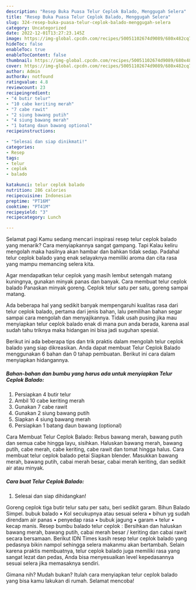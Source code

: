 ```yaml
---
description: "Resep Buka Puasa Telur Ceplok Balado, Menggugah Selera"
title: "Resep Buka Puasa Telur Ceplok Balado, Menggugah Selera"
slug: 324-resep-buka-puasa-telur-ceplok-balado-menggugah-selera
category: Uncategorized
date: 2022-12-01T13:27:23.145Z
image: https://img-global.cpcdn.com/recipes/50051102674d9089/680x482cq70/telur-ceplok-balado-foto-resep-utama.jpg
hideToc: false
enableToc: true
enableTocContent: false
thumbnail: https://img-global.cpcdn.com/recipes/50051102674d9089/680x482cq70/telur-ceplok-balado-foto-resep-utama.jpg
cover: https://img-global.cpcdn.com/recipes/50051102674d9089/680x482cq70/telur-ceplok-balado-foto-resep-utama.jpg
author: Admin
authorAv: notfound
ratingvalue: 4.8
reviewcount: 23
recipeingredient:
- "4 butir telur"
- "10 cabe keriting merah"
- "7 cabe rawit"
- "2 siung bawang putih"
- "4 siung bawang merah"
- "1 batang daun bawang optional"
recipeinstructions:

- "Selesai dan siap dinikmati!"
categories:
- Resep
tags:
- telur
- ceplok
- balado

katakunci: telur ceplok balado 
nutrition: 286 calories
recipecuisine: Indonesian
preptime: "PT16M"
cooktime: "PT41M"
recipeyield: "3"
recipecategory: Lunch

---
```



Selamat pagi Kamu sedang mencari inspirasi resep telur ceplok balado yang menarik? Cara menyiapkannya sangat gampang. Tapi Kalau keliru mengolah maka hasilnya akan hambar dan bahkan tidak sedap. Padahal telur ceplok balado yang enak selayaknya memiliki aroma dan cita rasa yang mampu memancing selera kita.


Agar mendapatkan telur ceplok yang masih lembut setengah matang kuningnya, gunakan minyak panas dan banyak. Cara membuat telur ceplok balado Panaskan minyak goreng. Ceplok telur satu per satu, goreng sampai matang.

Ada beberapa hal yang sedikit banyak mempengaruhi kualitas rasa dari telur ceplok balado, pertama dari jenis bahan, lalu pemilihan bahan segar sampai cara mengolah dan menyajikannya. Tidak usah pusing jika mau menyiapkan telur ceplok balado enak di mana pun anda berada, karena asal sudah tahu triknya maka hidangan ini bisa jadi suguhan spesial.


Berikut ini ada beberapa tips dan trik praktis dalam mengolah telur ceplok balado yang siap dikreasikan. Anda dapat membuat Telur Ceplok Balado menggunakan 6 bahan dan 0 tahap pembuatan. Berikut ini cara dalam menyiapkan hidangannya.

<!--inarticleads1-->

##### Bahan-bahan dan bumbu yang harus ada untuk menyiapkan Telur Ceplok Balado:

1. Persiapkan 4 butir telur
1. Ambil 10 cabe keriting merah
1. Gunakan 7 cabe rawit
1. Gunakan 2 siung bawang putih
1. Siapkan 4 siung bawang merah
1. Persiapkan 1 batang daun bawang (optional)


Cara Membuat Telur Ceplok Balado: Rebus bawang merah, bawang putih dan semua cabe hingga layu, sisihkan. Haluskan bawang merah, bawang putih, cabe merah, cabe keriting, cabe rawit dan tomat hingga halus. Cara membuat telur ceplok balado petai Siapkan blender. Masukkan bawang merah, bawang putih, cabai merah besar, cabai merah keriting, dan sedikit air atau minyak. 

<!--inarticleads2-->

##### Cara buat Telur Ceplok Balado:


1. Selesai dan siap dihidangkan!

Goreng ceplok tiga butir telur satu per satu, beri sedikit garam. Bihun Balado Simpel. bubuk balado • Kol secukupnya atau sesuai selera • bihun yg sudah direndam air panas • penyedap rasa • bubuk jagung • garam • telur • kecap manis. Resep bumbu balado telur ceplok : Bersihkan dan haluskan bawang merah, bawang putih, cabai merah besar / keriting dan cabai rawit secara bersamaan. Berikut IDN Times kasih resep telur ceplok balado yang pedasnya bikin nampol sehingga selera makanmu akan bertambah. Selain karena praktis membuatnya, telur ceplok balado juga memiliki rasa yang sangat lezat dan pedas, Anda bisa menyesuaikan level kepedasannya sesuai selera jika memasaknya sendiri. 

Gimana nih? Mudah bukan? Itulah cara menyiapkan telur ceplok balado yang bisa kamu lakukan di rumah. Selamat mencoba!
